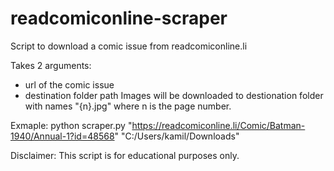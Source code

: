 # readcomiconline-scraper
Script to download a comic issue from readcomiconline.li

Takes 2 arguments: 
- url of the comic issue
- destination folder path
Images will be downloaded to destionation folder with names "{n}.jpg" where n is the page number.

Exmaple:
python scraper.py "https://readcomiconline.li/Comic/Batman-1940/Annual-1?id=48568" "C:/Users/kamil/Downloads"


Disclaimer:
This script is for educational purposes only.
